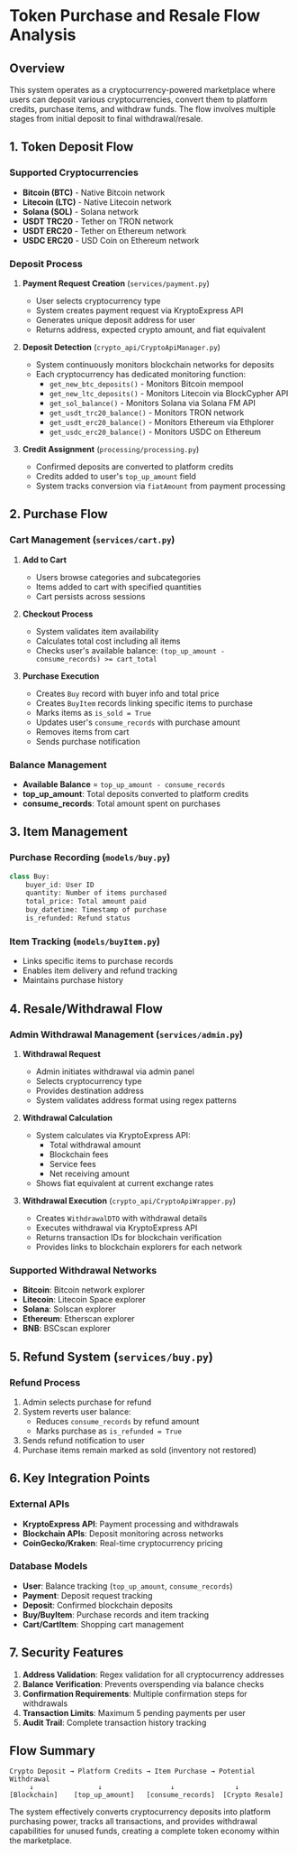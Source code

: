 # Token Purchase and Resale Flow Analysis

## Overview

This system operates as a cryptocurrency-powered marketplace where users can deposit various cryptocurrencies, convert them to platform credits, purchase items, and withdraw funds. The flow involves multiple stages from initial deposit to final withdrawal/resale.

## 1. Token Deposit Flow

### Supported Cryptocurrencies
- **Bitcoin (BTC)** - Native Bitcoin network
- **Litecoin (LTC)** - Native Litecoin network  
- **Solana (SOL)** - Solana network
- **USDT TRC20** - Tether on TRON network
- **USDT ERC20** - Tether on Ethereum network
- **USDC ERC20** - USD Coin on Ethereum network

### Deposit Process

1. **Payment Request Creation** (`services/payment.py`)
   - User selects cryptocurrency type
   - System creates payment request via KryptoExpress API
   - Generates unique deposit address for user
   - Returns address, expected crypto amount, and fiat equivalent

2. **Deposit Detection** (`crypto_api/CryptoApiManager.py`)
   - System continuously monitors blockchain networks for deposits
   - Each cryptocurrency has dedicated monitoring function:
     - `get_new_btc_deposits()` - Monitors Bitcoin mempool
     - `get_new_ltc_deposits()` - Monitors Litecoin via BlockCypher API
     - `get_sol_balance()` - Monitors Solana via Solana FM API
     - `get_usdt_trc20_balance()` - Monitors TRON network
     - `get_usdt_erc20_balance()` - Monitors Ethereum via Ethplorer
     - `get_usdc_erc20_balance()` - Monitors USDC on Ethereum

3. **Credit Assignment** (`processing/processing.py`)
   - Confirmed deposits are converted to platform credits
   - Credits added to user's `top_up_amount` field
   - System tracks conversion via `fiatAmount` from payment processing

## 2. Purchase Flow

### Cart Management (`services/cart.py`)

1. **Add to Cart**
   - Users browse categories and subcategories
   - Items added to cart with specified quantities
   - Cart persists across sessions

2. **Checkout Process**
   - System validates item availability
   - Calculates total cost including all items
   - Checks user's available balance: `(top_up_amount - consume_records) >= cart_total`

3. **Purchase Execution**
   - Creates `Buy` record with buyer info and total price
   - Creates `BuyItem` records linking specific items to purchase
   - Marks items as `is_sold = True`
   - Updates user's `consume_records` with purchase amount
   - Removes items from cart
   - Sends purchase notification

### Balance Management
- **Available Balance** = `top_up_amount - consume_records`
- **top_up_amount**: Total deposits converted to platform credits
- **consume_records**: Total amount spent on purchases

## 3. Item Management

### Purchase Recording (`models/buy.py`)
```python
class Buy:
    buyer_id: User ID
    quantity: Number of items purchased
    total_price: Total amount paid
    buy_datetime: Timestamp of purchase
    is_refunded: Refund status
```

### Item Tracking (`models/buyItem.py`)
- Links specific items to purchase records
- Enables item delivery and refund tracking
- Maintains purchase history

## 4. Resale/Withdrawal Flow

### Admin Withdrawal Management (`services/admin.py`)

1. **Withdrawal Request**
   - Admin initiates withdrawal via admin panel
   - Selects cryptocurrency type
   - Provides destination address
   - System validates address format using regex patterns

2. **Withdrawal Calculation** 
   - System calculates via KryptoExpress API:
     - Total withdrawal amount
     - Blockchain fees
     - Service fees  
     - Net receiving amount
   - Shows fiat equivalent at current exchange rates

3. **Withdrawal Execution** (`crypto_api/CryptoApiWrapper.py`)
   - Creates `WithdrawalDTO` with withdrawal details
   - Executes withdrawal via KryptoExpress API
   - Returns transaction IDs for blockchain verification
   - Provides links to blockchain explorers for each network

### Supported Withdrawal Networks
- **Bitcoin**: Bitcoin network explorer
- **Litecoin**: Litecoin Space explorer  
- **Solana**: Solscan explorer
- **Ethereum**: Etherscan explorer
- **BNB**: BSCscan explorer

## 5. Refund System (`services/buy.py`)

### Refund Process
1. Admin selects purchase for refund
2. System reverts user balance:
   - Reduces `consume_records` by refund amount
   - Marks purchase as `is_refunded = True`
3. Sends refund notification to user
4. Purchase items remain marked as sold (inventory not restored)

## 6. Key Integration Points

### External APIs
- **KryptoExpress API**: Payment processing and withdrawals
- **Blockchain APIs**: Deposit monitoring across networks
- **CoinGecko/Kraken**: Real-time cryptocurrency pricing

### Database Models
- **User**: Balance tracking (`top_up_amount`, `consume_records`)
- **Payment**: Deposit request tracking
- **Deposit**: Confirmed blockchain deposits
- **Buy/BuyItem**: Purchase records and item tracking
- **Cart/CartItem**: Shopping cart management

## 7. Security Features

1. **Address Validation**: Regex validation for all cryptocurrency addresses
2. **Balance Verification**: Prevents overspending via balance checks
3. **Confirmation Requirements**: Multiple confirmation steps for withdrawals
4. **Transaction Limits**: Maximum 5 pending payments per user
5. **Audit Trail**: Complete transaction history tracking

## Flow Summary

```
Crypto Deposit → Platform Credits → Item Purchase → Potential Withdrawal
     ↓                ↓                 ↓               ↓
[Blockchain]    [top_up_amount]   [consume_records]  [Crypto Resale]
```

The system effectively converts cryptocurrency deposits into platform purchasing power, tracks all transactions, and provides withdrawal capabilities for unused funds, creating a complete token economy within the marketplace.